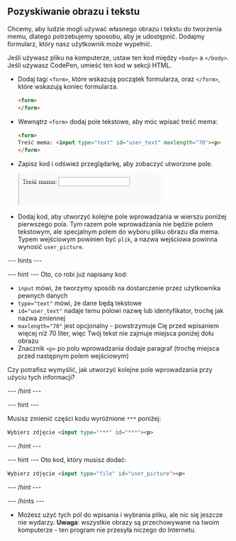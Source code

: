 ## Pozyskiwanie obrazu i tekstu

Chcemy, aby ludzie mogli używać własnego obrazu i tekstu do tworzenia memu, dlatego potrzebujemy sposobu, aby je udostępnić. Dodajmy formularz, który nasz użytkownik może wypełnić.

Jeśli używasz pliku na komputerze, ustaw ten kod między `<body>` a `</body>`. Jeśli używasz CodePen, umieść ten kod w sekcji HTML.

- Dodaj tagi `<form>`, które wskazują początek formularza, oraz `</form>`, które wskazują koniec formularza.

    ```html
    <form>
    </form>
    ```

- Wewnątrz `<form>` dodaj pole tekstowe, aby móc wpisać treść mema:

  ```html
  <form>
  Treść mema: <input type="text" id="user_text" maxlength="70"><p>
  </form>
  ```

- Zapisz kod i odśwież przeglądarkę, aby zobaczyć utworzone pole.

    ![Pierwsze pole](images/first-box.png)

- Dodaj kod, aby utworzyć kolejne pole wprowadzania w wierszu poniżej pierwszego pola. Tym razem pole wprowadzania nie będzie polem tekstowym, ale specjalnym polem do wyboru pliku obrazu dla mema. Typem wejściowym powinien być `plik`, a nazwa wejściowa powinna wynosić `user_picture`.

--- hints ---


--- hint --- Oto, co robi już napisany kod:

  * `input` mówi, że tworzymy sposób na dostarczenie przez użytkownika pewnych danych
  * `type="text"` mówi, że dane będą tekstowe
  * `id="user_text"` nadaje temu polowi nazwę lub identyfikator, trochę jak nazwa zmiennej
  * `maxlength="70"` jest opcjonalny - powstrzymuje Cię przed wpisaniem więcej niż 70 liter, więc Twój tekst nie zajmuje miejsca poniżej dołu obrazu
  * Znacznik `<p>` po polu wprowadzania dodaje paragraf (trochę miejsca przed następnym polem wejściowym)

Czy potrafisz wymyślić, jak utworzyć kolejne pole wprowadzania przy użyciu tych informacji?

--- /hint ---

--- hint ---

Musisz zmienić części kodu wyróżnione `***` poniżej:

```html
Wybierz zdjęcie <input type="***" id="***"><p>
```

--- /hint ---

--- hint --- Oto kod, który musisz dodać:

```html
Wybierz zdjęcie <input type="file" id="user_picture"><p>
```
--- /hint ---

--- /hints ---

- Możesz użyć tych pól do wpisania i wybrania pliku, ale nic się jeszcze nie wydarzy. **Uwaga**: wszystkie obrazy są przechowywane na twoim komputerze - ten program nie przesyła niczego do Internetu.
